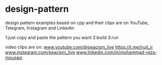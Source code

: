 # design-pattern
design pattern examples based on cpp and their clips are on YouTube, Telegram, Instagram and Linkedin

1:just copy and paste the pattern you want 
2:build
3:run

video clips are on:
www.youtube.com/@peacism_live
https://t.me/iruit_ir
www.instagram.com/peacism_live
www.linkedin.com/in/mohammad-reza-mousavi

